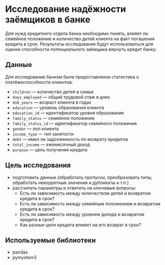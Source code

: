 # Исследование надёжности заёмщиков в банке
Для нужд кредитного отдела банка необходимо понять, влияет ли семейное положение и количество детей клиента на факт погашения кредита в срок. Результаты исследования будут использоваться для оценки способности потенциального заёмщика вернуть кредит банку.

## Данные
Для исследования банком была предоставленна статистика о платёжеспособности клиентов:
- `children` — количество детей в семье
- `days_employed` — общий трудовой стаж в днях
- `dob_years` — возраст клиента в годах
- `education` — уровень образования клиента
- `education_id` — идентификатор уровня образования
- `family_status` — семейное положение
- `family_status_id` — идентификатор семейного положения
- `gender` — пол клиента
- `income_type` — тип занятости
- `debt` — имел ли задолженность по возврату кредитов
- `total_income` — ежемесячный доход
- `purpose` — цель получения кредита

## Цель исследования
- подготовить данные (обработать пропуски, преобразовать типы, обработать некорретные значения и дубликаты и т.п.)
- рассчитать параметры и ответить на ключевые вопросы:
  - Есть ли зависимость между количеством детей и возвратом кредита в срок?
  - Есть ли зависимость между семейным положением и возвратом кредита в срок?
  - Есть ли зависимость между уровнем дохода и возвратом кредита в срок?
  - Как разные цели кредита влияют на его возврат в срок?

## Используемые библиотеки
- pandas
- pymystem3
